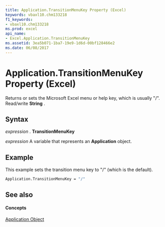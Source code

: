 ```yaml
---
title: Application.TransitionMenuKey Property (Excel)
keywords: vbaxl10.chm133218
f1_keywords:
- vbaxl10.chm133218
ms.prod: excel
api_name:
- Excel.Application.TransitionMenuKey
ms.assetid: 3ea5b071-1ba7-19e9-1d6d-00bf128466e2
ms.date: 06/08/2017
---
```



# Application.TransitionMenuKey Property (Excel)

Returns or sets the Microsoft Excel menu or help key, which is usually "/". Read/write **String** .


## Syntax

 _expression_ . **TransitionMenuKey**

 _expression_ A variable that represents an **Application** object.


## Example

This example sets the transition menu key to "/" (which is the default).


```vb
Application.TransitionMenuKey = "/"
```


## See also


#### Concepts


[Application Object](application-object-excel.md)

